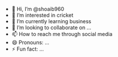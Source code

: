 - 👋 Hi, I’m @shoaib960
- 👀 I’m interested in cricket
- 🌱 I’m currently learning business
- 💞️ I’m looking to collaborate on ...
- 📫 How to reach me through social media
- 😄 Pronouns: ...
- ⚡ Fun fact: ...

<!---
shoaib960/shoaib960 is a ✨ special ✨ repository because its `README.md` (this file) appears on your GitHub profile.
You can click the Preview link to take a look at your changes.
--->
